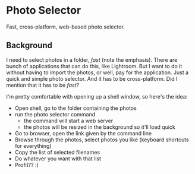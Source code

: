 # Photo Selector

Fast, cross-platform, web-based photo selector.

## Background

I need to select photos in a folder, *fast* (note the emphasis). There are bunch of applications that can do this, like Lightroom. But I want to do it without having to import the photos, or well, pay for the application. Just a quick and simple photo selector. And it has to be cross-platform. Did I mention that it has to be *fast*?

I'm pretty comfortable with opening up a shell window, so here's the idea:

* Open shell, go to the folder containing the photos
* run the photo selector command
    * the command will start a web server
    * the photos will be resized in the background so it'll load quick
* Go to browser, open the link given by the command line
* Browse through the photos, select photos you like (keyboard shortcuts for everything)
* Copy the list of selected filenames
* Do whatever you want with that list
* Profit?? :)
